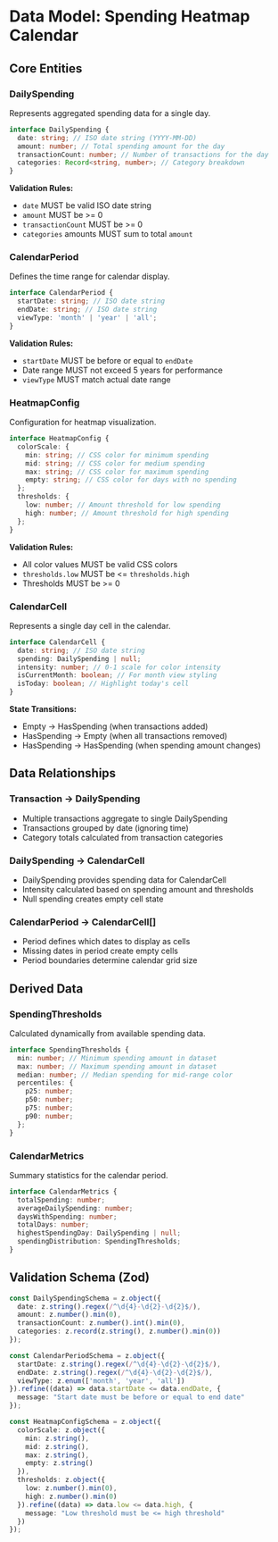 # Data Model: Spending Heatmap Calendar

## Core Entities

### DailySpending
Represents aggregated spending data for a single day.

```typescript
interface DailySpending {
  date: string; // ISO date string (YYYY-MM-DD)
  amount: number; // Total spending amount for the day
  transactionCount: number; // Number of transactions for the day
  categories: Record<string, number>; // Category breakdown
}
```

**Validation Rules:**
- `date` MUST be valid ISO date string
- `amount` MUST be >= 0
- `transactionCount` MUST be >= 0
- `categories` amounts MUST sum to total `amount`

### CalendarPeriod
Defines the time range for calendar display.

```typescript
interface CalendarPeriod {
  startDate: string; // ISO date string
  endDate: string; // ISO date string
  viewType: 'month' | 'year' | 'all';
}
```

**Validation Rules:**
- `startDate` MUST be before or equal to `endDate`
- Date range MUST not exceed 5 years for performance
- `viewType` MUST match actual date range

### HeatmapConfig
Configuration for heatmap visualization.

```typescript
interface HeatmapConfig {
  colorScale: {
    min: string; // CSS color for minimum spending
    mid: string; // CSS color for medium spending
    max: string; // CSS color for maximum spending
    empty: string; // CSS color for days with no spending
  };
  thresholds: {
    low: number; // Amount threshold for low spending
    high: number; // Amount threshold for high spending
  };
}
```

**Validation Rules:**
- All color values MUST be valid CSS colors
- `thresholds.low` MUST be <= `thresholds.high`
- Thresholds MUST be >= 0

### CalendarCell
Represents a single day cell in the calendar.

```typescript
interface CalendarCell {
  date: string; // ISO date string
  spending: DailySpending | null;
  intensity: number; // 0-1 scale for color intensity
  isCurrentMonth: boolean; // For month view styling
  isToday: boolean; // Highlight today's cell
}
```

**State Transitions:**
- Empty → HasSpending (when transactions added)
- HasSpending → Empty (when all transactions removed)
- HasSpending → HasSpending (when spending amount changes)

## Data Relationships

### Transaction → DailySpending
- Multiple transactions aggregate to single DailySpending
- Transactions grouped by date (ignoring time)
- Category totals calculated from transaction categories

### DailySpending → CalendarCell
- DailySpending provides spending data for CalendarCell
- Intensity calculated based on spending amount and thresholds
- Null spending creates empty cell state

### CalendarPeriod → CalendarCell[]
- Period defines which dates to display as cells
- Missing dates in period create empty cells
- Period boundaries determine calendar grid size

## Derived Data

### SpendingThresholds
Calculated dynamically from available spending data.

```typescript
interface SpendingThresholds {
  min: number; // Minimum spending amount in dataset
  max: number; // Maximum spending amount in dataset
  median: number; // Median spending for mid-range color
  percentiles: {
    p25: number;
    p50: number;
    p75: number;
    p90: number;
  };
}
```

### CalendarMetrics
Summary statistics for the calendar period.

```typescript
interface CalendarMetrics {
  totalSpending: number;
  averageDailySpending: number;
  daysWithSpending: number;
  totalDays: number;
  highestSpendingDay: DailySpending | null;
  spendingDistribution: SpendingThresholds;
}
```

## Validation Schema (Zod)

```typescript
const DailySpendingSchema = z.object({
  date: z.string().regex(/^\d{4}-\d{2}-\d{2}$/),
  amount: z.number().min(0),
  transactionCount: z.number().int().min(0),
  categories: z.record(z.string(), z.number().min(0))
});

const CalendarPeriodSchema = z.object({
  startDate: z.string().regex(/^\d{4}-\d{2}-\d{2}$/),
  endDate: z.string().regex(/^\d{4}-\d{2}-\d{2}$/),
  viewType: z.enum(['month', 'year', 'all'])
}).refine((data) => data.startDate <= data.endDate, {
  message: "Start date must be before or equal to end date"
});

const HeatmapConfigSchema = z.object({
  colorScale: z.object({
    min: z.string(),
    mid: z.string(),
    max: z.string(),
    empty: z.string()
  }),
  thresholds: z.object({
    low: z.number().min(0),
    high: z.number().min(0)
  }).refine((data) => data.low <= data.high, {
    message: "Low threshold must be <= high threshold"
  })
});
```